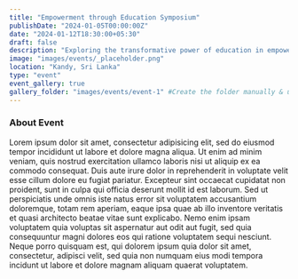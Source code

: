 ```yaml
---
title: "Empowerment through Education Symposium"
publishDate: "2024-01-05T00:00:00Z"
date: "2024-01-12T18:30:00+05:30"
draft: false
description: "Exploring the transformative power of education in empowering communities."
image: "images/events/_placeholder.png"
location: "Kandy, Sri Lanka"
type: "event"
event_gallery: true
gallery_folder: "images/events/event-1" #Create the folder manually & upload images (Allowed extensions: JPG, JPEG & PNG)
---
```


### About Event

Lorem ipsum dolor sit amet, consectetur adipisicing elit, sed do eiusmod tempor incididunt ut labore et dolore magna aliqua. Ut enim ad minim veniam, quis nostrud exercitation ullamco laboris nisi ut aliquip ex ea commodo consequat. Duis aute irure dolor in reprehenderit in voluptate velit esse cillum dolore eu fugiat pariatur. Excepteur sint occaecat cupidatat non proident, sunt in culpa qui officia deserunt mollit id est laborum. Sed ut perspiciatis unde omnis iste natus error sit voluptatem accusantium doloremque, totam rem aperiam, eaque ipsa quae ab illo inventore veritatis et quasi architecto beatae vitae sunt explicabo. Nemo enim ipsam voluptatem quia voluptas sit aspernatur aut odit aut fugit, sed quia consequuntur magni dolores eos qui ratione voluptatem sequi nesciunt. Neque porro quisquam est, qui dolorem ipsum quia dolor sit amet, consectetur, adipisci velit, sed quia non numquam eius modi tempora incidunt ut labore et dolore magnam aliquam quaerat voluptatem.
